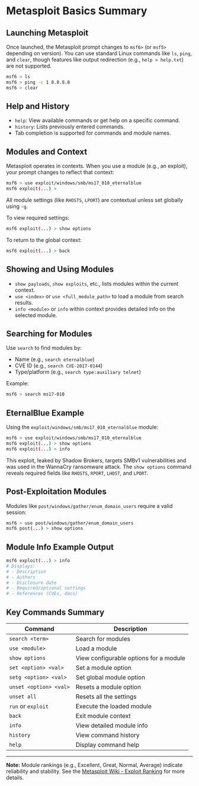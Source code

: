 # Metasploit Basics Summary

## Launching Metasploit
Once launched, the Metasploit prompt changes to `msf6>` (or `msf5>` depending on version). You can use standard Linux commands like `ls`, `ping`, and `clear`, though features like output redirection (e.g., `help > help.txt`) are not supported.

```bash
msf6 > ls
msf6 > ping -c 1 8.8.8.8
msf6 > clear
```

## Help and History
- `help`: View available commands or get help on a specific command.
- `history`: Lists previously entered commands.
- Tab completion is supported for commands and module names.

## Modules and Context
Metasploit operates in contexts. When you use a module (e.g., an exploit), your prompt changes to reflect that context:

```bash
msf6 > use exploit/windows/smb/ms17_010_eternalblue
msf6 exploit(...) >
```

All module settings (like `RHOSTS`, `LPORT`) are contextual unless set globally using `-g`.

To view required settings:
```bash
msf6 exploit(...) > show options
```

To return to the global context:
```bash
msf6 exploit(...) > back
```

## Showing and Using Modules
- `show payloads`, `show exploits`, etc., lists modules within the current context.
- `use <index>` or `use <full_module_path>` to load a module from search results.
- `info <module>` or `info` within context provides detailed info on the selected module.

## Searching for Modules
Use `search` to find modules by:
- Name (e.g., `search eternalblue`)
- CVE ID (e.g., `search CVE-2017-0144`)
- Type/platform (e.g., `search type:auxiliary telnet`)

Example:
```bash
msf6 > search ms17-010
```

## EternalBlue Example
Using the `exploit/windows/smb/ms17_010_eternalblue` module:
```bash
msf6 > use exploit/windows/smb/ms17_010_eternalblue
msf6 exploit(...) > show options
msf6 exploit(...) > info
```

This exploit, leaked by Shadow Brokers, targets SMBv1 vulnerabilities and was used in the WannaCry ransomware attack. The `show options` command reveals required fields like `RHOSTS`, `RPORT`, `LHOST`, and `LPORT`.

## Post-Exploitation Modules
Modules like `post/windows/gather/enum_domain_users` require a valid session:
```bash
msf6 > use post/windows/gather/enum_domain_users
msf6 post(...) > show options
```

## Module Info Example Output
```bash
msf6 exploit(...) > info
# Displays:
# - Description
# - Authors
# - Disclosure date
# - Required/optional settings
# - References (CVEs, docs)
```

## Key Commands Summary

| Command             | Description                                      |
|---------------------|--------------------------------------------------|
| `search <term>`     | Search for modules                               |
| `use <module>`      | Load a module                                    |
| `show options`      | View configurable options for a module           |
| `set <option> <val>`| Set a module option                              |
| `setg <option> <val>`| Set global module option                        |
| `unset <option> <val>`| Resets a module option                         |
| `unset all`          | Resets all the settings                         |
| `run` or `exploit`  | Execute the loaded module                        |
| `back`              | Exit module context                              |
| `info`              | View detailed module info                        |
| `history`           | View command history                             |
| `help`              | Display command help                             |

---

**Note:** Module rankings (e.g., Excellent, Great, Normal, Average) indicate reliability and stability. See the [Metasploit Wiki - Exploit Ranking](https://github.com/rapid7/metasploit-framework/wiki/Exploit-Ranking) for more details.
